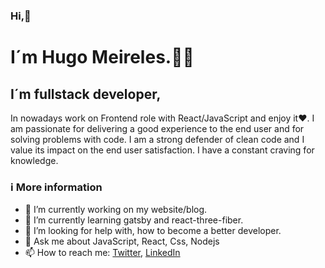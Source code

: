 
### Hi,👋
#  I´m Hugo Meireles.🧑‍💻

## I´m fullstack developer, 
In nowadays work on Frontend role with React/JavaScript and enjoy it❤️. 
I am passionate for delivering a good experience to the end user and for solving problems with code. I am a strong defender of clean code and I value its impact on the end user satisfaction. I have a constant craving for knowledge.

### ℹ️ More information

- 🔭 I’m currently working on my website/blog.
- 🌱 I’m currently learning gatsby and react-three-fiber.
- 🤔 I’m looking for help with, how to become a better developer.
- 💬 Ask me about JavaScript, React, Css, Nodejs
- 📫 How to reach me: [Twitter](https://twitter.com/h3meireles), [LinkedIn](https://www.linkedin.com/in/hm-hugomeireles/)
